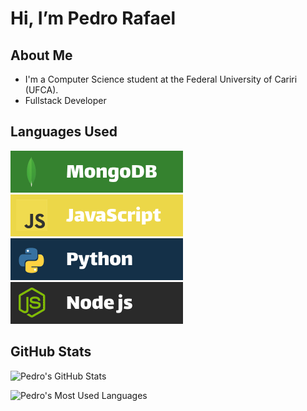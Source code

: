 # Hi, I’m Pedro Rafael

## About Me

- I'm a Computer Science student at the Federal University of Cariri (UFCA).
- Fullstack Developer
## Languages Used

![MongoDB](img/MongoDB.png)
![JavaScript](img/js.png)
![Python](img/Python.png)
![Nodejs](img/node.png)

## GitHub Stats

![Pedro's GitHub Stats](https://github-readme-stats.vercel.app/api?username=pedro-rafaiel&show_icons=true&hide_title=true&count_private=true&hide=prs&title_color=ff8c00&text_color=ffffff&icon_color=ff4500&bg_color=282c34)

![Pedro's Most Used Languages](https://github-readme-stats.vercel.app/api/top-langs/?username=pedro-rafaiel&hide=html,css&layout=compact&title_color=ff8c00&text_color=ffffff&icon_color=ff4500&bg_color=282c34)

